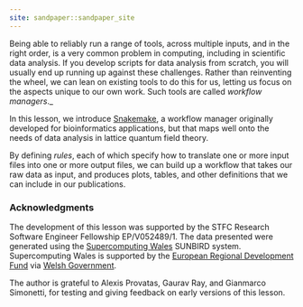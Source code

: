```yaml
---
site: sandpaper::sandpaper_site
---
```


Being able to reliably run a range of tools,
across multiple inputs,
and in the right order,
is a very common problem in computing,
including in scientific data analysis.
If you develop scripts for data analysis from scratch,
you will usually end up running up against these challenges.
Rather than reinventing the wheel,
we can lean on existing tools to do this for us,
letting us focus on the aspects unique to our own work.
Such tools are called _workflow managers_._

In this lesson,
we introduce [Snakemake][snakemake],
a workflow manager originally developed for bioinformatics applications,
but that maps well onto the needs of
data analysis in lattice quantum field theory.

By defining _rules_,
each of which specify
how to translate one or more input files into one or more output files,
we can build up a workflow that takes our raw data as input,
and produces plots, tables, and other definitions
that we can include in our publications.

### Acknowledgments

The development of this lesson was supported by
the STFC Research Software Engineer Fellowship
EP/V052489/1.
The data presented were generated using
the [Supercomputing Wales][scw] SUNBIRD system.
Supercomputing Wales is supported by
the [European Regional Development Fund][erdf]
via [Welsh Government][welshgov].

The author is grateful to
Alexis Provatas,
Gaurav Ray,
and
Gianmarco Simonetti,
for testing and giving feedback on early versions of this lesson.

[erdf]: https://commission.europa.eu/funding-tenders/find-funding/eu-funding-programmes/european-regional-development-fund-erdf_en
[scw]: https://www.supercomputing.wales
[snakemake]: https://snakemake.github.io/
[welshgov]: https://www.gov.wales
